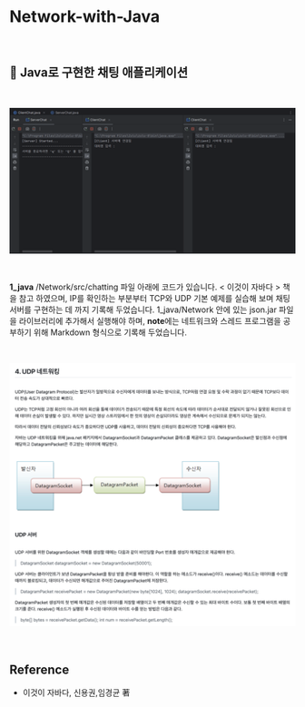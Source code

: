 # Network-with-Java

<br>

## 🥕 Java로 구현한 채팅 애플리케이션

<br>

![Project](./images/main0.gif)

<br>

**1_java** /Network/src/chatting 파일 아래에 코드가 있습니다. < 이것이 자바다 > 책을 참고 하였으며, IP를 확인하는 부분부터 TCP와 UDP 기본 예제를 실습해 보며 
채팅 서버를 구현하는 데 까지 기록해 두었습니다. 1_java/Network 안에 있는 json.jar 파일을 라이브러리에 추가해서 실행해야 하며, **note**에는 네트워크와 스레드 프로그램을 공부하기 위해 Markdown 형식으로 기록해 두었습니다.

<br>

![Project](./images/main1.png)

<br>

## Reference

- 이것이 자바다, 신용권,임경균 著